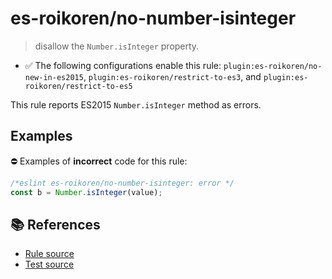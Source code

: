 # es-roikoren/no-number-isinteger
> disallow the `Number.isInteger` property.

- ✅ The following configurations enable this rule: `plugin:es-roikoren/no-new-in-es2015`, `plugin:es-roikoren/restrict-to-es3`, and `plugin:es-roikoren/restrict-to-es5`

This rule reports ES2015 `Number.isInteger` method as errors.

## Examples

⛔ Examples of **incorrect** code for this rule:

```js
/*eslint es-roikoren/no-number-isinteger: error */
const b = Number.isInteger(value);
```

## 📚 References

- [Rule source](https://github.com/roikoren755/eslint-plugin-es/blob/v0.0.0-alpha-20211010133854/src/rules/no-number-isinteger.ts)
- [Test source](https://github.com/roikoren755/eslint-plugin-es/blob/v0.0.0-alpha-20211010133854/tests/src/rules/no-number-isinteger.ts)

